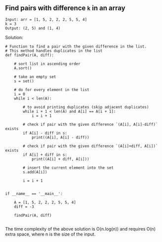 ## Find pairs with difference `k` in an array
```
Input: arr = [1, 5, 2, 2, 2, 5, 5, 4]
k = 3 
Output: (2, 5) and (1, 4)
```
Solution:
```
# Function to find a pair with the given difference in the list.
# This method handles duplicates in the list
def findPair(A, diff):
 
    # sort list in ascending order
    A.sort()
 
    # take an empty set
    s = set()
 
    # do for every element in the list
    i = 0
    while i < len(A):
 
        # to avoid printing duplicates (skip adjacent duplicates)
        while i + 1 < len(A) and A[i] == A[i + 1]:
            i = i + 1
 
        # check if pair with the given difference `(A[i], A[i]-diff)` exists
        if A[i] - diff in s:
            print((A[i], A[i] - diff))
 
        # check if pair with the given difference `(A[i]+diff, A[i])` exists
        if A[i] + diff in s:
            print((A[i] + diff, A[i]))
 
        # insert the current element into the set
        s.add(A[i])
 
        i = i + 1
 
 
if __name__ == '__main__':
 
    A = [1, 5, 2, 2, 2, 5, 5, 4]
    diff = -3
 
    findPair(A, diff)
 
```
The time complexity of the above solution is O(n.log(n)) and requires O(n) extra space, where n is the size of the input.